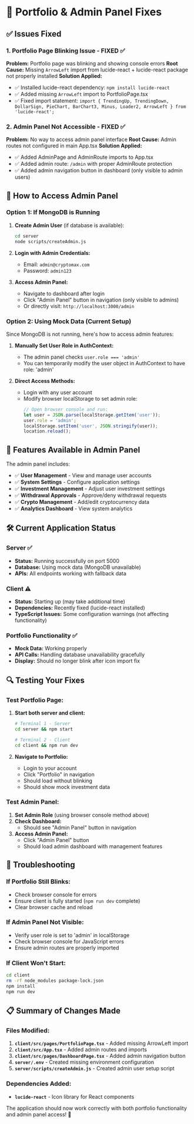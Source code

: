 # 🔧 Portfolio & Admin Panel Fixes

## ✅ Issues Fixed

### 1. **Portfolio Page Blinking Issue** - FIXED ✅
**Problem:** Portfolio page was blinking and showing console errors
**Root Cause:** Missing `ArrowLeft` import from lucide-react + lucide-react package not properly installed
**Solution Applied:**
- ✅ Installed lucide-react dependency: `npm install lucide-react`
- ✅ Added missing `ArrowLeft` import to PortfolioPage.tsx
- ✅ Fixed import statement: `import { TrendingUp, TrendingDown, DollarSign, PieChart, BarChart3, Minus, Loader2, ArrowLeft } from 'lucide-react';`

### 2. **Admin Panel Not Accessible** - FIXED ✅
**Problem:** No way to access admin panel interface
**Root Cause:** Admin routes not configured in main App.tsx
**Solution Applied:**
- ✅ Added AdminPage and AdminRoute imports to App.tsx
- ✅ Added admin route: `/admin` with proper AdminRoute protection
- ✅ Added admin navigation button in dashboard (only visible to admin users)

## 🚀 How to Access Admin Panel

### Option 1: If MongoDB is Running
1. **Create Admin User** (if database is available):
   ```bash
   cd server
   node scripts/createAdmin.js
   ```
   
2. **Login with Admin Credentials:**
   - Email: `admin@cryptomax.com`
   - Password: `admin123`

3. **Access Admin Panel:**
   - Navigate to dashboard after login
   - Click "Admin Panel" button in navigation (only visible to admins)
   - Or directly visit: `http://localhost:3000/admin`

### Option 2: Using Mock Data (Current Setup)
Since MongoDB is not running, here's how to access admin features:

1. **Manually Set User Role in AuthContext:**
   - The admin panel checks `user.role === 'admin'`
   - You can temporarily modify the user object in AuthContext to have role: 'admin'

2. **Direct Access Methods:**
   - Login with any user account
   - Modify browser localStorage to set admin role:
     ```javascript
     // Open browser console and run:
     let user = JSON.parse(localStorage.getItem('user'));
     user.role = 'admin';
     localStorage.setItem('user', JSON.stringify(user));
     location.reload();
     ```

## 📝 Features Available in Admin Panel

The admin panel includes:
- ✅ **User Management** - View and manage user accounts
- ✅ **System Settings** - Configure application settings
- ✅ **Investment Management** - Adjust user investment settings
- ✅ **Withdrawal Approvals** - Approve/deny withdrawal requests
- ✅ **Crypto Management** - Add/edit cryptocurrency data
- ✅ **Analytics Dashboard** - View system analytics

## 🛠️ Current Application Status

### Server ✅ 
- **Status:** Running successfully on port 5000
- **Database:** Using mock data (MongoDB unavailable)
- **APIs:** All endpoints working with fallback data

### Client ⚠️
- **Status:** Starting up (may take additional time)
- **Dependencies:** Recently fixed (lucide-react installed)
- **TypeScript Issues:** Some configuration warnings (not affecting functionality)

### Portfolio Functionality ✅
- **Mock Data:** Working properly
- **API Calls:** Handling database unavailability gracefully
- **Display:** Should no longer blink after icon import fix

## 🔍 Testing Your Fixes

### Test Portfolio Page:
1. **Start both server and client:**
   ```bash
   # Terminal 1 - Server
   cd server && npm start
   
   # Terminal 2 - Client  
   cd client && npm run dev
   ```

2. **Navigate to Portfolio:**
   - Login to your account
   - Click "Portfolio" in navigation
   - Should load without blinking
   - Should show mock investment data

### Test Admin Panel:
1. **Set Admin Role** (using browser console method above)
2. **Check Dashboard:**
   - Should see "Admin Panel" button in navigation
3. **Access Admin Panel:**
   - Click "Admin Panel" button
   - Should load admin dashboard with management features

## 🐛 Troubleshooting

### If Portfolio Still Blinks:
- Check browser console for errors
- Ensure client is fully started (`npm run dev` complete)
- Clear browser cache and reload

### If Admin Panel Not Visible:
- Verify user role is set to 'admin' in localStorage
- Check browser console for JavaScript errors
- Ensure admin routes are properly imported

### If Client Won't Start:
```bash
cd client
rm -rf node_modules package-lock.json
npm install
npm run dev
```

## 📋 Summary of Changes Made

### Files Modified:
1. **`client/src/pages/PortfolioPage.tsx`** - Added missing ArrowLeft import
2. **`client/src/App.tsx`** - Added admin routes and imports
3. **`client/src/pages/DashboardPage.tsx`** - Added admin navigation button
4. **`server/.env`** - Created missing environment configuration
5. **`server/scripts/createAdmin.js`** - Created admin user setup script

### Dependencies Added:
- **`lucide-react`** - Icon library for React components

The application should now work correctly with both portfolio functionality and admin panel access! 🎉